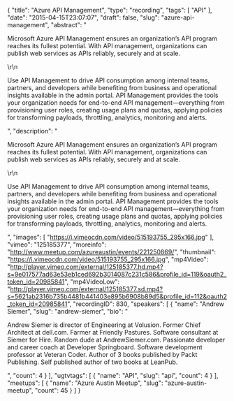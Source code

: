 {
  "title": "Azure API Management",
  "type": "recording",
  "tags": [
    "API"
  ],
  "date": "2015-04-15T23:07:07",
  "draft": false,
  "slug": "azure-api-management",
  "abstract": "<p>Microsoft Azure API Management ensures an organization’s API program reaches its fullest potential. With API management, organizations can publish web services as APIs reliably, securely and at scale.</p>\r\n<p>Use API Management to drive API consumption among internal teams, partners, and developers while benefiting from business and operational insights available in the admin portal. API Management provides the tools your organization needs for end-to-end API management—everything from provisioning user roles, creating usage plans and quotas, applying policies for transforming payloads, throttling, analytics, monitoring and alerts.</p>",
  "description": "<p>Microsoft Azure API Management ensures an organization’s API program reaches its fullest potential. With API management, organizations can publish web services as APIs reliably, securely and at scale.</p>\r\n<p>Use API Management to drive API consumption among internal teams, partners, and developers while benefiting from business and operational insights available in the admin portal. API Management provides the tools your organization needs for end-to-end API management—everything from provisioning user roles, creating usage plans and quotas, applying policies for transforming payloads, throttling, analytics, monitoring and alerts.</p>",
  "images": [
    "https://i.vimeocdn.com/video/515193755_295x166.jpg"
  ],
  "vimeo": "125185377",
  "moreinfo": "http://www.meetup.com/azureaustin/events/221250869/",
  "thumbnail": "https://i.vimeocdn.com/video/515193755_295x166.jpg",
  "mp4Video": "http://player.vimeo.com/external/125185377.hd.mp4?s=9e017577ad63e53eb1ced692b3014087c231c586&profile_id=119&oauth2_token_id=20985841",
  "mp4VideoLow": "http://player.vimeo.com/external/125185377.sd.mp4?s=5621ab2316b735b4481b441403e895b6908b89d5&profile_id=112&oauth2_token_id=20985841",
  "recordingID": 830,
  "speakers": [
    {
      "name": "Andrew Siemer",
      "slug": "andrew-siemer",
      "bio": "<p>Andrew Siemer is director of Engineering at Volusion. Former Chief Architect at dell.com. Farmer at Friendly Pastures. Software consultant at Siemer for Hire. Random dude at AndrewSiemer.com. Passionate developer and career coach at Developer Springboard. Software development professor at Veteran Coder. Author of 3 books published by Packt Publishing. Self published author of two books at LeanPub.</p>",
      "count": 4
    }
  ],
  "ugtvtags": [
    {
      "name": "API",
      "slug": "api",
      "count": 4
    }
  ],
  "meetups": [
    {
      "name": "Azure Austin Meetup",
      "slug": "azure-austin-meetup",
      "count": 45
    }
  ]
}
